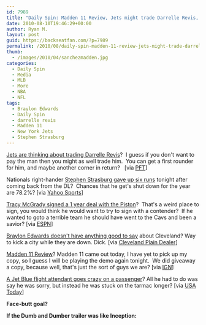 ```yaml
---
id: 7989
title: "Daily Spin: Madden 11 Review, Jets might trade Darrelle Revis, If Dumb and Dumber was Inception"
date: 2010-08-10T19:46:29+00:00
author: Ryan M.
layout: post
guid: https://backseatfan.com/?p=7989
permalink: /2010/08/daily-spin-madden-11-review-jets-might-trade-darrelle-revis-if-dumb-and-dumber-was-inception/
thumb:
  - /images/2010/04/sanchezmadden.jpg
categories:
  - Daily Spin
  - Media
  - MLB
  - More
  - NBA
  - NFL
tags:
  - Braylon Edwards
  - Daily Spin
  - darrelle revis
  - Madden 11
  - New York Jets
  - Stephen Strasburg
---
```


<div class="entry">
  <p>
    <a href="http://profootballtalk.nbcsports.com/2010/08/10/jets-acknowledge-they-discussed-trading-darrelle-revis/">Jets are thinking about trading Darrelle Revis</a>?  I guess if you don't want to pay the man then you might as well trade him.  You can get a first rounder for him, and maybe another corner in return?   [via <a href="http://profootballtalk.nbcsports.com/2010/08/10/jets-acknowledge-they-discussed-trading-darrelle-revis/">PFT</a>]
  </p>

  <p>
    Nationals right-hander <a href="http://sports.yahoo.com/mlb/news;_ylt=ArSJt5uUelUv28hcFQ1OQWA5nYcB?slug=ap-nationals-strasburg">Stephen Strasburg gave up six runs</a> tonight after coming back from the DL?  Chances that he get's shut down for the year are 78.2%? [via <a href="http://sports.yahoo.com/mlb/news;_ylt=ArSJt5uUelUv28hcFQ1OQWA5nYcB?slug=ap-nationals-strasburg">Yahoo Sports</a>]
  </p>

  <p>
    <a href="http://sports.espn.go.com/nba/news/story?id=5451434">Tracy McGrady signed a 1 year deal with the Piston</a>?  That's a weird place to sign, you would think he would want to try to sign with a contender?  If he wanted to goto a terrible team he should have went to the Cavs and been a savior? [via <a href="http://sports.espn.go.com/nba/news/story?id=5451434">ESPN</a>]
  </p>

  <p>
    <a href="http://www.cleveland.com/browns/index.ssf/2010/08/cleveland_browns_former_receiv.html">Braylon Edwards doesn't have anything good to say</a> about Cleveland? Way to kick a city while they are down. Dick. [via <a href="http://www.cleveland.com/browns/index.ssf/2010/08/cleveland_browns_former_receiv.html">Cleveland Plain Dealer</a>]
  </p>

  <p>
    <a href="http://ps3.ign.com/articles/111/1111135p1.html">Madden 11 Review</a>? Madden 11 came out today, I have yet to pick up my copy, so I guess I will be playing the demo again tonight.  We did giveaway a copy, because well, that's just the sort of guys we are? [via <a href="http://ps3.ign.com/articles/111/1111135p1.html">IGN</a>]
  </p>

  <p>
    <a href="http://www.usatoday.com/money/industries/travel/2010-08-11-1Aattendants11_CV_N.htm">A Jet Blue flight attendant goes crazy on a passenger</a>? All he had to do was say he was sorry, but instead he was stuck on the tarmac longer? [via <a href="http://www.usatoday.com/money/industries/travel/2010-08-11-1Aattendants11_CV_N.htm">USA Today</a>]
  </p>

  <p>
    <strong>Face-butt goal?<br /> </strong>
  </p>

  <p>
    <strong>If the Dumb and Dumber trailer was like Inception:</strong><br />
  </p>
</div>

